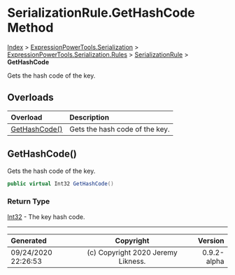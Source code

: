 ﻿# SerializationRule.GetHashCode Method

[Index](../index.md) > [ExpressionPowerTools.Serialization](ExpressionPowerTools.Serialization.a.md) > [ExpressionPowerTools.Serialization.Rules](ExpressionPowerTools.Serialization.Rules.n.md) > [SerializationRule](ExpressionPowerTools.Serialization.Rules.SerializationRule.cs.md) > **GetHashCode**

Gets the hash code of the key.

## Overloads

| Overload | Description |
| :-- | :-- |
| [GetHashCode()](#gethashcode) | Gets the hash code of the key. |
## GetHashCode()

Gets the hash code of the key.

```csharp
public virtual Int32 GetHashCode()
```

### Return Type

 [Int32](https://docs.microsoft.com/dotnet/api/system.int32)  - The key hash code.



---

| Generated | Copyright | Version |
| :-- | :-: | --: |
| 09/24/2020 22:26:53 | (c) Copyright 2020 Jeremy Likness. | 0.9.2-alpha |

